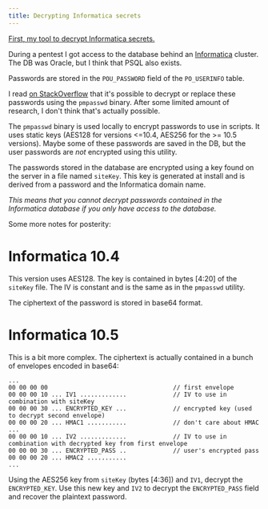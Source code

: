 ```yaml
---
title: Decrypting Informatica secrets
---
```


[First, my tool to decrypt Informatica secrets.](https://github.com/gquere/informatica_decrypt)

During a pentest I got access to the database behind an [Informatica](https://www.informatica.com/) cluster. The DB was Oracle, but I think that PSQL also exists.

Passwords are stored in the ```POU_PASSWORD``` field of the ```PO_USERINFO``` table.

I read [on StackOverflow](https://stackoverflow.com/questions/10795693/reset-informatica-admin-password) that it's possible to decrypt or replace these passwords using the ```pmpasswd``` binary. After some limited amount of research, I don't think that's actually possible.

The ```pmpasswd``` binary is used locally to encrypt passwords to use in scripts. It uses static keys (AES128 for versions <=10.4, AES256 for the >= 10.5 versions). Maybe some of these passwords are saved in the DB, but the user passwords are *not* encrypted using this utility.

The passwords stored in the database are encrypted using a key found on the server in a file named ```siteKey```. This key is generated at install and is derived from a password and the Informatica domain name.

*This means that you cannot decrypt passwords contained in the Informatica database if you only have access to the database.*

Some more notes for posterity:

Informatica 10.4
================

This version uses AES128. The key is contained in bytes [4:20] of the ```siteKey``` file. The IV is constant and is the same as in the ```pmpasswd``` utility.

The ciphertext of the password is stored in base64 format.

Informatica 10.5
================

This is a bit more complex. The ciphertext is actually contained in a bunch of envelopes encoded in base64:
```
...
00 00 00 00                                   // first envelope
00 00 00 10 ... IV1 .............             // IV to use in combination with siteKey
00 00 00 30 ... ENCRYPTED_KEY ...             // encrypted key (used to decrypt second envelope)
00 00 00 20 ... HMAC1 ...........             // don't care about HMAC
...
00 00 00 10 ... IV2 .............             // IV to use in combination with decrypted key from first envelope
00 00 00 30 ... ENCRYPTED_PASS ..             // user's encrypted pass
00 00 00 20 ... HMAC2 ...........
...
```

Using the AES256 key from ```siteKey``` (bytes [4:36]) and ```IV1```, decrypt the ```ENCRYPTED_KEY```. Use this new key and ```IV2``` to decrypt the ```ENCRYPTED_PASS``` field and recover the plaintext password.
